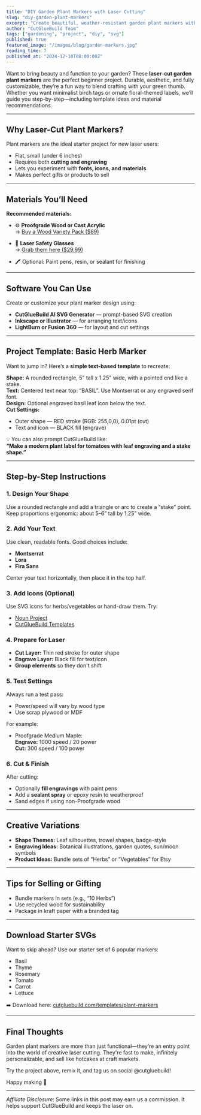```yaml
---
title: "DIY Garden Plant Markers with Laser Cutting"
slug: "diy-garden-plant-markers"
excerpt: "Create beautiful, weather-resistant garden plant markers with your laser cutter. Includes design tips, SVG instructions, and beginner-friendly materials."
author: "CutGlueBuild Team"
tags: ["gardening", "project", "diy", "svg"]
published: true
featured_image: "/images/blog/garden-markers.jpg"
reading_time: 7
published_at: "2024-12-10T08:00:00Z"
---
```


Want to bring beauty and function to your garden? These **laser-cut garden plant markers** are the perfect beginner project. Durable, aesthetic, and fully customizable, they’re a fun way to blend crafting with your green thumb. Whether you want minimalist birch tags or ornate floral-themed labels, we’ll guide you step-by-step—including template ideas and material recommendations.

---

## Why Laser-Cut Plant Markers?

Plant markers are the ideal starter project for new laser users:

- Flat, small (under 6 inches)
- Requires both **cutting and engraving**
- Lets you experiment with **fonts, icons, and materials**
- Makes perfect gifts or products to sell

---

## Materials You’ll Need

**Recommended materials:**

- ⚙️ **Proofgrade Wood or Cast Acrylic**  
  → [Buy a Wood Variety Pack ($89)](https://shop.glowforge.com/collections/proofgrade-materials/products/wood-variety-pack?ref=cutgluebuild-20)

- 🧤 **Laser Safety Glasses**  
  → [Grab them here ($29.99)](https://amazon.com/dp/B07QKXM8YZ?tag=cutgluebuild-20)

- 🖍️ Optional: Paint pens, resin, or sealant for finishing

---

## Software You Can Use

Create or customize your plant marker design using:

- **CutGlueBuild AI SVG Generator** — prompt-based SVG creation
- **Inkscape or Illustrator** — for arranging text/icons
- **LightBurn or Fusion 360** — for layout and cut settings

---

## Project Template: Basic Herb Marker

Want to jump in? Here’s a **simple text-based template** to recreate:

**Shape:** A rounded rectangle, 5" tall x 1.25" wide, with a pointed end like a stake.  
**Text:** Centered text near top: “BASIL”. Use Montserrat or any engraved serif font.  
**Design:** Optional engraved basil leaf icon below the text.  
**Cut Settings:**  
- Outer shape — RED stroke (RGB: 255,0,0), 0.01pt (cut)  
- Text and icon — BLACK fill (engrave)

💡 You can also prompt CutGlueBuild like:  
**“Make a modern plant label for tomatoes with leaf engraving and a stake shape.”**

---

## Step-by-Step Instructions

### 1. Design Your Shape

Use a rounded rectangle and add a triangle or arc to create a “stake” point. Keep proportions ergonomic: about 5–6” tall by 1.25” wide.

### 2. Add Your Text

Use clean, readable fonts. Good choices include:
- **Montserrat**
- **Lora**
- **Fira Sans**

Center your text horizontally, then place it in the top half.

### 3. Add Icons (Optional)

Use SVG icons for herbs/vegetables or hand-draw them. Try:
- [Noun Project](https://thenounproject.com)
- [CutGlueBuild Templates](https://cutgluebuild.com/templates)

### 4. Prepare for Laser

- **Cut Layer:** Thin red stroke for outer shape
- **Engrave Layer:** Black fill for text/icon
- **Group elements** so they don't shift

### 5. Test Settings

Always run a test pass:
- Power/speed will vary by wood type
- Use scrap plywood or MDF

For example:
- Proofgrade Medium Maple:  
  **Engrave:** 1000 speed / 20 power  
  **Cut:** 300 speed / 100 power

### 6. Cut & Finish

After cutting:
- Optionally **fill engravings** with paint pens
- Add a **sealant spray** or epoxy resin to weatherproof
- Sand edges if using non-Proofgrade wood

---

## Creative Variations

- **Shape Themes:** Leaf silhouettes, trowel shapes, badge-style
- **Engraving Ideas:** Botanical illustrations, garden quotes, sun/moon symbols
- **Product Ideas:** Bundle sets of “Herbs” or “Vegetables” for Etsy

---

## Tips for Selling or Gifting

- Bundle markers in sets (e.g., “10 Herbs”)
- Use recycled wood for sustainability
- Package in kraft paper with a branded tag

---

## Download Starter SVGs

Want to skip ahead? Use our starter set of 6 popular markers:
- Basil
- Thyme
- Rosemary
- Tomato
- Carrot
- Lettuce

➡️ Download here: [cutgluebuild.com/templates/plant-markers](https://cutgluebuild.com/templates/plant-markers)

---

## Final Thoughts

Garden plant markers are more than just functional—they’re an entry point into the world of creative laser cutting. They're fast to make, infinitely personalizable, and sell like hotcakes at craft markets.

Try the project above, remix it, and tag us on social @cutgluebuild!

Happy making 🌱

---

*Affiliate Disclosure:* Some links in this post may earn us a commission. It helps support CutGlueBuild and keeps the laser on.
